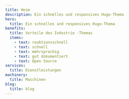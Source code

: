 ```yaml
---
title: Heim
description: Ein schnelles und responsives Hugo-Thema
hero:
  title: Ein schnelles und responsives Hugo-Thema
benefits:
  title: Vorteile des Industrie -Themas
  items:
    - text: reaktionsschnell
    - text: schnell
    - text: mehrsprachig
    - text: gut dokumentiert
    - text: Open Source
services:
  title: Dienstleistungen
machinery:
  title: Maschinen
blog:
  title: blog
---
```

